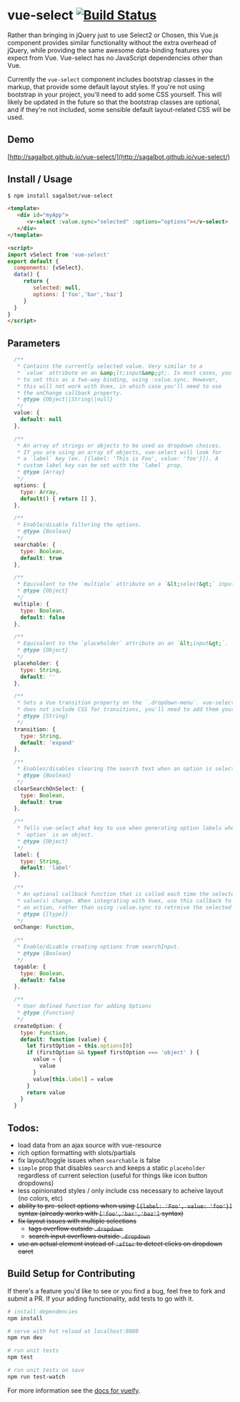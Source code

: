 # vue-select [![Build Status](https://travis-ci.org/sagalbot/vue-select.svg?branch=master)](https://travis-ci.org/sagalbot/vue-select)

Rather than bringing in jQuery just to use Select2 or Chosen, this Vue.js component provides similar functionality without the extra overhead of jQuery, while providing the same awesome data-binding features you expect from Vue. Vue-select has no JavaScript dependencies other than Vue.

Currently the `vue-select` component includes bootstrap classes in the markup, that provide some default layout styles. If you're not using bootstrap in your project, you'll need to add some CSS yourself. This will likely be updated in the future so that the bootstrap classes are optional, and if they're not included, some sensible default layout-related CSS will be used.

## Demo
[http://sagalbot.github.io/vue-select/](http://sagalbot.github.io/vue-select/)

## Install / Usage
``` bash
$ npm install sagalbot/vue-select
```

```html
<template>
   <div id="myApp">
      <v-select :value.sync="selected" :options="options"></v-select>
   </div>
</template>

<script>
import vSelect from 'vue-select'
export default {
  components: {vSelect},
  data() {
     return {
        selected: null,
        options: ['foo','bar','baz']
     }
  }
}
</script>
```

## Parameters
```javascript
  /**
   * Contains the currently selected value. Very similar to a
   * `value` attribute on an &amp;lt;input&amp;gt;. In most cases, you'll want
   * to set this as a two-way binding, using :value.sync. However,
   * this will not work with Vuex, in which case you'll need to use
   * the onChange callback property.
   * @type {Object||String||null}
   */
  value: {
    default: null
  },

  /**
   * An array of strings or objects to be used as dropdown choices.
   * If you are using an array of objects, vue-select will look for
   * a `label` key (ex. [{label: 'This is Foo', value: 'foo'}]). A
   * custom label key can be set with the `label` prop.
   * @type {Array}
   */
  options: {
    type: Array,
    default() { return [] },
  },

  /**
   * Enable/disable filtering the options.
   * @type {Boolean}
   */
  searchable: {
    type: Boolean,
    default: true
  },

  /**
   * Equivalent to the `multiple` attribute on a `&lt;select&gt;` input.
   * @type {Object}
   */
  multiple: {
    type: Boolean,
    default: false
  },

  /**
   * Equivalent to the `placeholder` attribute on an `&lt;input&gt;`.
   * @type {Object}
   */
  placeholder: {
    type: String,
    default: ''
  },

  /**
   * Sets a Vue transition property on the `.dropdown-menu`. vue-select
   * does not include CSS for transitions, you'll need to add them yourself.
   * @type {String}
   */
  transition: {
    type: String,
    default: 'expand'
  },

  /**
   * Enables/disables clearing the search text when an option is selected.
   * @type {Boolean}
   */
  clearSearchOnSelect: {
    type: Boolean,
    default: true
  },

  /**
   * Tells vue-select what key to use when generating option labels when
   * `option` is an object.
   * @type {Object}
   */
  label: {
    type: String,
    default: 'label'
  },

  /**
   * An optional callback function that is called each time the selected
   * value(s) change. When integrating with Vuex, use this callback to trigger
   * an action, rather than using :value.sync to retreive the selected value.
   * @type {[type]}
   */
  onChange: Function,

  /**
   * Enable/disable creating options from searchInput.
   * @type {Boolean}
   */
  tagable: {
    type: Boolean,
    default: false
  },

  /**
   * User defined function for adding Options
   * @type {Function}
   */
  createOption: {
    type: Function,
    default: function (value) {
      let firstOption = this.options[0]
      if (firstOption && typeof firstOption === 'object' ) {
        value = {
          value
        }
        value[this.label] = value
      }
      return value
    }
  }
```

## Todos:
- load data from an ajax source with vue-resource
- rich option formatting with slots/partials
- fix layout/toggle issues when `searchable` is false
- `simple` prop that disables `search` and keeps a static `placeholder` regardless of current selection (useful for things like icon button dropdowns)
- less opinionated styles / only include css necessary to acheive layout (no colors, etc)
- ~~ability to pre-select options when using `[{label: 'Foo', value: 'foo'}]` syntax (already works with `['foo','bar','baz']` syntax)~~
- ~~fix layout issues with multiple selections~~
	- ~~tags overflow outside `.dropdown`~~
	- ~~search input overflows outside `.dropdown`~~
- ~~use an actual element instead of `:after` to detect clicks on dropdown caret~~

## Build Setup for Contributing

If there's a feature you'd like to see or you find a bug, feel free to fork and submit a PR. If your adding functionality, add tests to go with it.

``` bash
# install dependencies
npm install

# serve with hot reload at localhost:8080
npm run dev

# run unit tests
npm test

# run unit tests on save
npm run test-watch
```

For more information see the [docs for vueify](https://github.com/vuejs/vueify).
